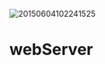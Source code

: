 ![20150604102241525](https://user-images.githubusercontent.com/52045607/158977162-d29de77b-4676-498e-8065-890673f5f35b.png)
# webServer
